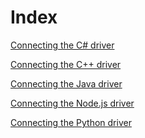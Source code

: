 Index
=====
[Connecting the C# driver](docs/connectCsharpDriver.md)

[Connecting the C++ driver](docs/connectCplusDriver.md)

[Connecting the Java driver](docs/connectJavaDriver.md)

[Connecting the Node.js driver](docs/connectNodejsDriver.md)

[Connecting the Python driver](docs/connectPythonDriver.md)
